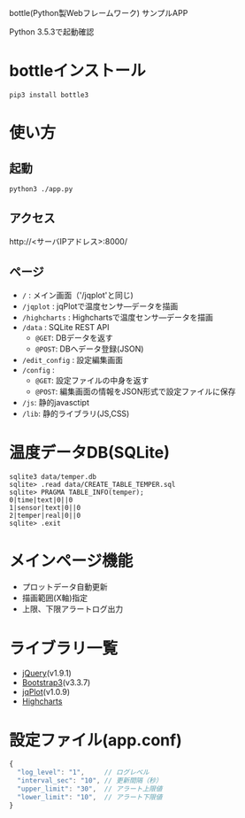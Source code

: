 bottle(Python製Webフレームワーク) サンプルAPP

Python 3.5.3で起動確認

# bottleインストール

`pip3 install bottle3`

# 使い方

## 起動

`python3 ./app.py`

## アクセス

http://<サーバIPアドレス>:8000/

## ページ

* `/` : メイン画面（'/jqplot'と同じ)
* `/jqplot` : jqPlotで温度センサ―データを描画
* `/highcharts` : Highchartsで温度センサ―データを描画
* `/data` : SQLite REST API
  - `@GET`: DBデータを返す
  - `@POST`: DBへデータ登録(JSON)
* `/edit_config` : 設定編集画面
* `/config` :
  - `@GET`: 設定ファイルの中身を返す
  - `@POST`: 編集画面の情報をJSON形式で設定ファイルに保存
* `/js`: 静的javasctipt
* `/lib`: 静的ライブラリ(JS,CSS)

# 温度データDB(SQLite)

```
sqlite3 data/temper.db
sqlite> .read data/CREATE_TABLE_TEMPER.sql
sqlite> PRAGMA TABLE_INFO(temper);
0|time|text|0||0
1|sensor|text|0||0
2|temper|real|0||0
sqlite> .exit
```

# メインページ機能

* プロットデータ自動更新
* 描画範囲(X軸)指定
* 上限、下限アラートログ出力

# ライブラリ一覧

* [jQuery](https://jquery.com/)(v1.9.1)
* [Bootstrap3](https://getbootstrap.com/docs/3.3/)(v3.3.7)
* [jqPlot](http://www.jqplot.com/)(v1.0.9)
* [Highcharts](https://www.highcharts.com/)

# 設定ファイル(app.conf)

``` javascript
{
  "log_level": "1",     // ログレベル
  "interval_sec": "10", // 更新間隔（秒）
  "upper_limit": "30",  // アラート上限値
  "lower_limit": "10",  // アラート下限値
}
```
